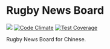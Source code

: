 # Rugby News Board

[![](https://api.travis-ci.org/rugby-board/rugby-board.svg?branch=master)](https://travis-ci.org/rugby-board/rugby-board)
[![Code Climate](https://codeclimate.com/github/crispgm/rugby-board/badges/gpa.svg)](https://codeclimate.com/github/crispgm/rugby-board)
[![Test Coverage](https://codeclimate.com/github/crispgm/rugby-board/badges/coverage.svg)](https://codeclimate.com/github/rugby-board/rugby-board/coverage)

Rugby News Board for Chinese.
